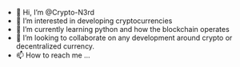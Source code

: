 - 👋 Hi, I’m @Crypto-N3rd
- 👀 I’m interested in developing cryptocurrencies
- 🌱 I’m currently learning python and how the blockchain operates
- 💞️ I’m looking to collaborate on any development around crypto or decentralized currency.
- 📫 How to reach me ...

<!---
Crypto-N3rd/Crypto-N3rd is a ✨ special ✨ repository because its `README.md` (this file) appears on your GitHub profile.
You can click the Preview link to take a look at your changes.
--->
